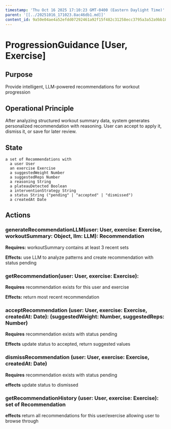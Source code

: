 ```yaml
---
timestamp: 'Thu Oct 16 2025 17:10:23 GMT-0400 (Eastern Daylight Time)'
parent: '[[../20251016_171023.8ac46db1.md]]'
content_id: 9a50e04ae4a52efdd07292461a92f15f482c31258ecc3795a3a52a9bb183ff57
---
```


# ProgressionGuidance \[User, Exercise]

## Purpose

Provide intelligent, LLM-powered recommendations for workout progression

## Operational Principle

After analyzing structured workout summary data, system generates personalized recommendation with reasoning. User can accept to apply it, dismiss it, or save for later review.

## State

```
a set of Recommendations with
  a user User
  an exercise Exercise
  a suggestedWeight Number
  a suggestedReps Number
  a reasoning String
  a plateauDetected Boolean
  a interventionStrategy String
  a status String ("pending" | "accepted" | "dismissed")
  a createdAt Date
```

## Actions

### generateRecommendationLLM(user: User, exercise: Exercise, workoutSummary: Object, llm: LLM): Recommendation

**Requires:** workoutSummary contains at least 3 recent sets

**Effects:** use LLM to analyze patterns and create recommendation with status pending

### getRecommendation(user: User, exercise: Exercise):

**Requires** recommendation exists for this user and exercise

**Effects:** return most recent recommendation

### acceptRecommendation (user: User, exercise: Exercise, createdAt: Date): (suggestedWeight: Number, suggestedReps: Number)

**Requires** recommendation exists with status pending

**Effects** update status to accepted, return suggested values

### dismissRecommendation (user: User, exercise: Exercise, createdAt: Date)

**Requires** recommendation exists with status pending

**effects** update status to dismissed

### getRecommendationHistory (user: User, exercise: Exercise): set of Recommendation

**effects** return all recommendations for this user/exercise allowing user to browse through
